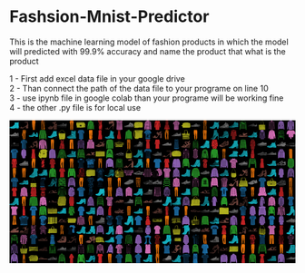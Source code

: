 # Fashsion-Mnist-Predictor
This is the machine learning model of fashion products in which the model will predicted with 99.9% accuracy and name the product that what is the product 

1 - First add excel data file in your google drive 
<br>
2 - Than connect the path of the data file to your programe on line 10 
<br>
3 - use ipynb file in google colab than your programe will be working fine 
<br>
4 - the other .py file is for local use

![3233](https://github.com/shahzoor123/Fashsion-Mnist-Predictor/blob/main/img.png)
